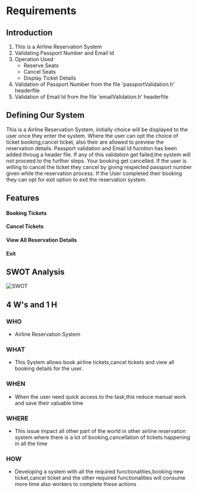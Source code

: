 # Requirements

## Introduction

1. This is a Airline Reservation System
2. Validating Passport Number and Email Id
3. Operation Used
   - Reserve Seats
   - Cancel Seats
   - Display Ticket Details
4. Validation of Passport Number from the file 'passportValidation.h' headerfile
5. Validation of Email Id from the file 'emailValidation.h' headerfile


## Defining Our System
 
 This is a Airline Reservation System, initially choice will be displayed to the user once they enter the system. Where the user can opt the choice of ticket booking,cancel ticket, also their are allowed to preview the reservation details. Passport validation and Email Id fucntion has been added throug a header file. If any of this validation get failed,the system will not proceed to the further steps. Your booking get cancelled. If the user is willing to cancel the ticket they cancel by giving respected passport number given while the reservation process. If the User completed their booking they can opt for exit option to exit the reservation system.


## Features
  
#### Booking Tickets
#### Cancel Tickets
#### View All Reservation Details
#### Exit


## SWOT Analysis

![SWOT](https://user-images.githubusercontent.com/66021448/159547605-8629e7a6-2ddb-432a-af18-6bb970751cef.jpg)



## 4 W's and 1 H

### WHO
   - Airline Reservation System
         
### WHAT
   - This System allows book airline tickets,cancel tickets and view all booking details for the user.
            
### WHEN
   - When the user need quick access to the task,this reduce manual work and save their valuable time
        
### WHERE
   - This issue impact all other part of the world in other airline reservation system where there is a lot of booking,cancellation of tickets happening in               all the time
             
### HOW
   - Developing a system with all the required functionalities,booking new ticket,cancel ticket and the other required functionalities will consume more time               also workers to complete these actions
         

  
  
